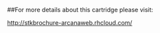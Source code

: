 ##For more details about this cartridge please visit:
 
http://stkbrochure-arcanaweb.rhcloud.com/


